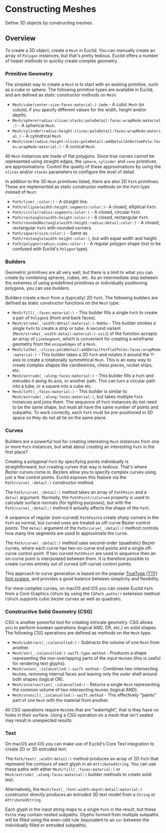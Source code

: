 # Constructing Meshes

Define 3D objects by constructing meshes. 

## Overview

To create a 3D object, create a ``Mesh`` in Euclid.
You can manually create an array of ``Polygon`` instances, but that's pretty tedious. 
Euclid offers a number of helper methods to quickly create complex geometry.

### Primitive Geometry

The simplest way to create a ``Mesh`` is to start with an existing primitive, such as a cube or sphere. 
The following primitive types are available in Euclid, and are defined as static constructor methods on ``Mesh``:

- ``Mesh/cube(center:size:faces:material:)-imdm`` - A cubic ``Mesh`` (or cuboid, if you specify different values for the width, height and/or depth).
- ``Mesh/sphere(radius:slices:stacks:poleDetail:faces:wrapMode:material:)`` - A spherical `Mesh`.
- ``Mesh/cylinder(radius:height:slices:poleDetail:faces:wrapMode:material:)`` - A cylindrical `Mesh`.
- ``Mesh/cone(radius:height:slices:poleDetail:addDetailAtBottomPole:faces:wrapMode:material:)`` -  A conical ``Mesh``.

All `Mesh` instances are made of flat polygons. 
Since true curves cannot be represented using straight edges, the `sphere`, `cylinder` and `cone` primitives are approximations.
Control the quality of these approximations by using the `slices` and/or `stacks` parameters to configure the level of detail.

In addition to the 3D ``Mesh`` primitives listed, there are also 2D ``Path`` primitives. 
These are implemented as static constructor methods on the ``Path`` type instead of ``Mesh``:

- ``Path/line(_:color:)`` - A straight line.
- ``Path/ellipse(width:height:segments:color:)``- A closed, elliptical ``Path``.
- ``Path/circle(radius:segments:color:)``  - A closed, circular ``Path``.
- ``Path/rectangle(width:height:color:)`` - A closed, rectangular ``Path``.
- ``Path/roundedRectangle(width:height:radius:detail:color:)`` - A closed, rectangular ``Path`` with rounded corners.
- ``Path/square(size:color:)`` - Same as ``Path/rectangle(width:height:color:)``, but with equal width and height.
- ``Path/polygon(radius:sides:color:)`` - A regular polygon shape (not to be confused with Euclid's ``Polygon`` type).

### Builders

Geometric primitives are all very well, but there is a limit to what you can create by combining spheres, cubes, etc. 
As an intermediate step between the extremes of using predefined primitives or individually positioning polygons, you can use *builders*.

Builders create a ``Mesh`` from a (typically) 2D ``Path``.
The following builders are defined as static constructor functions on the ``Mesh`` type:

- ``Mesh/fill(_:faces:material:)`` - This builder fills a single `Path` to create a pair of `Polygon`s (front and back faces).
- ``Mesh/stroke(_:width:detail:material:)-9mb5w`` - This builder strokes a single `Path` to create a strip or tube. A second variant (``Mesh/stroke(_:width:detail:material:)-uzi1``) of the function accepts an array of ``LineSegment``, which is convenient for creating a wireframe geometry from the `uniqueEdges` of a ``Mesh``.
- ``Mesh/lathe(_:slices:poleDetail:addDetailForFlatPoles:faces:wrapMode:material:)`` - This builder takes a 2D ``Path`` and rotates it around the Y-axis to create a rotationally symmetrical ``Mesh``. This is an easy way to create complex shapes like candlesticks, chess pieces, rocket ships, etc.
- ``Mesh/extrude(_:along:faces:material:)`` - This builder fills a ``Path`` and extrudes it along its axis, or another path. This can turn a circular path into a tube, or a square into a cube etc.
- ``Mesh/loft(_:faces:material:)`` - This builder is similar to ``Mesh/extrude(_:along:faces:material:)``, but takes multiple ``Path`` instances and joins them. The sequence of ``Path`` instances do not need to be the same shape, but must all have the same number of points and subpaths. To work correctly, each ``Path`` must be pre-positioned in 3D space so they do not all lie on the same plane.

### Curves

Builders are a powerful tool for creating interesting ``Mesh`` instances from one or more ``Path`` instances, but what about creating an interesting ``Path`` in the first place?

Creating a polygonal ``Path`` by specifying points individually is straightforward, but creating *curves* that way is tedious.
That's where *Bezier* curves come in. Beziers allow you to specify complex curves using just a few control points. 
Euclid exposes this feature via the ``Path/curve(_:detail:)`` constructor method.

The ``Path/curve(_:detail:)`` method takes an array of ``PathPoint`` and a `detail` argument. 
Normally, the ``PathPoint/isCurved`` property is used to calculate surface normals (for lighting purposes), but with the ``Path/curve(_:detail:)`` method it actually affects the shape of the ``Path``.

A sequence of regular (non-curved) ``PathPoint``s create sharp corners in the ``Path`` as normal, but curved ones are treated as off-curve Bezier control points. 
The `detail` argument of the ``Path/curve(_:detail:)`` method controls how many line segments are used to approximate the curve.

The ``Path/curve(_:detail:)`` method uses second-order (quadratic) Bezier curves, where each curve has two on-curve end points and a single off-curve control point. 
If two curved ``PathPoint`` are used in sequence then an on-curve point is interpolated between them. 
It is therefore  possible to create curves entirely out of curved (off-curve) control points.

This approach to curve generation is based on the popular [TrueType (TTF) font system](https://developer.apple.com/fonts/TrueType-Reference-Manual/RM01/Chap1.html), and provides a good balance between simplicity and flexibility.

For more complex curves, on macOS and iOS you can create Euclid ``Path`` from a Core Graphics `CGPath` by using the `CGPath.paths()` extension method. 
`CGPath` supports cubic bezier curves as well as quadratic.

### Constructive Solid Geometry (CSG)

CSG is another powerful tool for creating intricate geometry. 
CSG allows you to perform boolean operations (logical AND, OR, etc.) on solid shapes. 
The following CSG operations are defined as methods on the ``Mesh`` type:

- ``Mesh/subtract(_:isCancelled:)`` - Subtracts the volume of one `Mesh` from another.
- ``Mesh/xor(_:isCancelled:)-swift.type.method`` - Produces a shape representing the non-overlapping parts of the input `Mesh`es (this is useful for rendering text glyphs).
- ``Mesh/union(_:isCancelled:)-swift.method`` - Combines two intersecting `Mesh`es, removing internal faces and leaving only the outer shell around both shapes (logical OR).
- ``Mesh/intersection(_:isCancelled:)`` - Returns a single ``Mesh`` representing the common volume of two intersecting ``Mesh``es (logical AND).
- ``Mesh/stencil(_:isCancelled:)-swift.method`` - This effectively "paints" part of one ``Mesh`` with the material from another.

All CSG operations require ``Mesh``es that are "watertight", that is they have no holes in their surface. 
Using a CSG operation on a mesh that isn't sealed may result in unexpected results.

### Text

On macOS and iOS you can make use of Euclid's Core Text integration to create 2D or 3D extruded text.

The ``Path/text(_:width:detail:)`` method produces an array of 2D ``Path`` that represent the contours of each glyph in an `AttributedString`. You can use these paths with either ``Mesh/fill(_:faces:material:)`` or ``Mesh/extrude(_:along:faces:material:)`` builder methods to create solid text.

Alternatively, the ``Mesh/text(_:font:width:depth:detail:material:)`` constructor directly produces an extruded 3D text model from a `String` or `AttributedString`.

Each glyph in the input string maps to a single ``Path`` in the result, but these ``Path``s may contain nested subpaths. 
Glyphs formed from multiple subpaths will be filled using the even-odd rule (equivalent to an `xor` between the individually filled or extruded subpaths).
